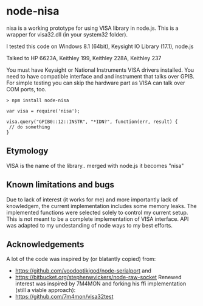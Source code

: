 # node-nisa

nisa is a working prototype for using VISA library in node.js.
This is a wrapper for visa32.dll (in your system32 folder).

I tested this code on Windows 8.1 (64bit), Keysight IO Library (17.1), node.js

Talked to HP 6623A, Keithley 199, Keithley 228A, Keithley 237

You must have Keysight or National Instruments VISA drivers installed. You need to have compatible interface and and instrument that talks over GPIB. For simple testing you can skip the hardware part as VISA can talk over COM ports, too. 
```
> npm install node-nisa

var visa = require('nisa');

visa.query("GPIB0::12::INSTR", "*IDN?", function(err, result) {
 // do something
}
```

## Etymology
VISA is the name of the library.. merged with node.js it becomes "nisa"
## Known limitations and bugs
Due to lack of interest (it works for me) and more importantly lack of knowledgem, the current implementation includes some memory leaks.
The implemented functions were selected solely to control my current setup. This is not meant to be a complete implementation of VISA interface. API was adapted to my undestanding of node ways to my best efforts.

## Acknowledgements

A lot of the code was inspired by (or blatantly copied) from:
- https://github.com/voodootikigod/node-serialport
and
- https://bitbucket.org/stephenwvickers/node-raw-socket
Renewed interest was inspired by 7M4MON and forking his ffi implementation (still a viable approach):
- https://github.com/7m4mon/visa32test
